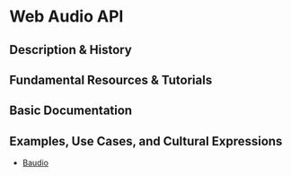 # Web Audio API

## Description & History

## Fundamental Resources & Tutorials

## Basic Documentation

## Examples, Use Cases, and Cultural Expressions
* [Baudio](./baudio.md)
